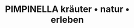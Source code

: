 ---
title: "PIMPINELLA kräuter • natur • erleben"
url: /rankweil/pimpinella-kraeuter-natur-erleben/
shop: Allgemein
---